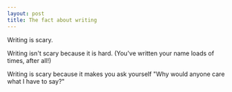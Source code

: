 ```yaml
---
layout: post
title: The fact about writing
---
```


Writing is scary.

Writing isn't scary because it is hard. (You've written your name loads of times, after all!)

Writing is scary because it makes you ask yourself "Why would anyone care what I have to say?"